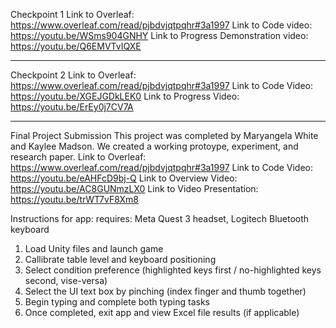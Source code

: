 Checkpoint 1 
Link to Overleaf:
https://www.overleaf.com/read/pjbdvjqtpqhr#3a1997
Link to Code video:
https://youtu.be/WSms904GNHY
Link to Progress Demonstration video:
https://youtu.be/Q6EMVTvIQXE


------------------------------------
Checkpoint 2
Link to Overleaf:
https://www.overleaf.com/read/pjbdvjqtpqhr#3a1997
Link to Code Video:
https://youtu.be/XGEJGDkLEK0
Link to Progress Video:
https://youtu.be/ErEy0j7CV7A


------------------------------------
Final Project Submission
This project was completed by Maryangela White and Kaylee Madson. We created a working protoype, experiment, and research paper. 
Link to Overleaf:
https://www.overleaf.com/read/pjbdvjqtpqhr#3a1997
Link to Code Video:
https://youtu.be/eAHFcD9bj-Q
Link to Overview Video:
https://youtu.be/AC8GUNmzLX0
Link to Video Presentation:
https://youtu.be/trWT7vF8Xm8

Instructions for app:
requires: Meta Quest 3 headset, Logitech Bluetooth keyboard
1. Load Unity files and launch game
2. Callibrate table level and keyboard positioning
3. Select condition preference (highlighted keys first / no-highlighted keys second, vise-versa)
4. Select the UI text box by pinching (index finger and thumb together)
5. Begin typing and complete both typing tasks
6. Once completed, exit app and view Excel file results (if applicable)
